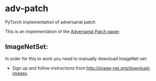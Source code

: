 # adv-patch
PyTorch implementation of adversarial patch 

This is an implementation of the <a href="https://arxiv.org/pdf/1712.09665.pdf">Adversarial Patch paper</a>.

## ImageNetSet:

In order for this to work you need to manually download ImageNet set:

 - Sign up and follow instructions from http://image-net.org/download-images.
 